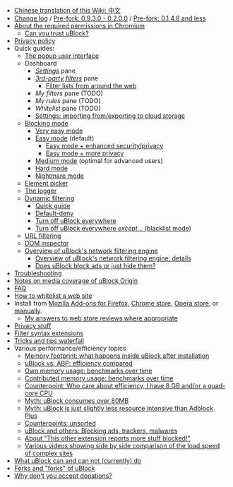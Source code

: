 - [Chinese translation of this Wiki: 中文](https://github.com/fang5566/uBlock/wiki/Home)
- [Change log](https://github.com/gorhill/uBlock/releases) / [Pre-fork: 0.9.3.0 - 0.2.0.0](https://github.com/chrisaljoudi/uBlock/releases) / [Pre-fork: 0.1.4.8 and less](https://github.com/gorhill/uBlock/wiki/Change-log)
- [About the required permissions in Chromium](https://github.com/gorhill/uBlock/wiki/About-the-required-permissions)
    - [Can you trust uBlock?](https://github.com/gorhill/uBlock/wiki/Can-you-trust-uBlock%3F)
- [Privacy policy](https://github.com/gorhill/uBlock/wiki/Privacy-policy)
- Quick guides:
    - [The popup user interface](https://github.com/gorhill/uBlock/wiki/Quick-guide:-popup-user-interface)
    - Dashboard
        - [_Settings_](https://github.com/gorhill/uBlock/wiki/Dashboard:-Settings) pane
        - [_3rd-party filters_](https://github.com/gorhill/uBlock/wiki/Dashboard:-3rd-party-filters) pane
            - [Filter lists from around the web](https://github.com/gorhill/uBlock/wiki/Filter-lists-from-around-the-web)
        - _My filters_ pane (TODO)
        - _My rules_ pane (TODO)
        - _Whitelist_ pane (TODO)
        - [Settings: importing from/exporting to cloud storage](https://github.com/gorhill/uBlock/wiki/Cloud-storage)
    - [Blocking mode](https://github.com/gorhill/uBlock/wiki/Blocking-mode)
        - [Very easy mode](https://github.com/gorhill/uBlock/wiki/Blocking-mode:-very-easy-mode)
        - [Easy mode](https://github.com/gorhill/uBlock/wiki/Blocking-mode:-easy-mode) (default)
            - [Easy mode + enhanced security/privacy](https://github.com/gorhill/uBlock/wiki/Dynamic-filtering:-Benefits-of-blocking-3rd-party-iframe-tags)
            - [Easy mode + more privacy](https://github.com/gorhill/uBlock/wiki/Easy-mode---more-privacy)
        - [Medium mode](https://github.com/gorhill/uBlock/wiki/Blocking-mode:-medium-mode) (optimal for advanced users)
        - [Hard mode](https://github.com/gorhill/uBlock/wiki/Blocking-mode:-hard-mode)
        - [Nightmare mode](https://github.com/gorhill/uBlock/wiki/Blocking-mode:-nightmare-mode)
    - [Element picker](https://github.com/gorhill/uBlock/wiki/Element-picker)
    - [The logger](https://github.com/gorhill/uBlock/wiki/The-logger)
    - [Dynamic filtering](https://github.com/gorhill/uBlock/wiki/Dynamic-filtering)
        - [Quick guide](https://github.com/gorhill/uBlock/wiki/Dynamic-filtering:-quick-guide)
        - [Default-deny](https://github.com/gorhill/uBlock/wiki/Dynamic-filtering:-default-deny)
        - [Turn off uBlock everywhere](https://github.com/gorhill/uBlock/wiki/Dynamic-filtering:-turn-off-uBlock-everywhere)
        - [Turn off uBlock everywhere _except_... (blacklist mode)](https://github.com/gorhill/uBlock/wiki/Dynamic-filtering:-turn-off-uBlock-everywhere-except)
    - [URL filtering](https://github.com/gorhill/uBlock/wiki/Dynamic-URL-filtering)
    - [DOM inspector](https://github.com/gorhill/uBlock/wiki/DOM-inspector)
    - [Overview of uBlock's network filtering engine](https://github.com/gorhill/uBlock/wiki/Overview-of-uBlock's-network-filtering-engine)
        - [Overview of uBlock's network filtering engine: details](https://github.com/gorhill/uBlock/wiki/Overview-of-uBlock's-network-filtering-engine:-details)
        - [Does uBlock block ads or just hide them?](https://github.com/gorhill/uBlock/wiki/Does-uBlock-block-ads-or-just-hide-them%3F)
- [Troubleshooting](https://github.com/gorhill/uBlock/wiki/Troubleshooting)
- [Notes on media coverage of uBlock Origin](https://github.com/gorhill/uBlock/wiki/Notes-on-media-coverage-of-uBlock-Origin)
- [FAQ](https://github.com/gorhill/uBlock/wiki/FAQ)
- [How to whitelist a web site](https://github.com/gorhill/uBlock/wiki/How-to-whitelist-a-web-site)
- Install from [Mozilla Add-ons for Firefox](https://addons.mozilla.org/firefox/addon/ublock-origin/), [Chrome store](https://chrome.google.com/webstore/detail/ublock-origin/cjpalhdlnbpafiamejdnhcphjbkeiagm), [Opera store](https://addons.opera.com/en-gb/extensions/details/ublock/), or [manually](https://github.com/gorhill/uBlock/tree/master/dist#install).
    - [My answers to web store reviews where appropriate](https://github.com/gorhill/uBlock/wiki/My-answers-to-web-store-reviews-where-appropriate)
- [Privacy stuff](https://github.com/gorhill/uBlock/wiki/Privacy-stuff)
- [Filter syntax extensions](https://github.com/gorhill/uBlock/wiki/Filter-syntax-extensions)
- [Tricks and tips waterfall](https://github.com/gorhill/uBlock/wiki/Tips-and-tricks-waterfall)
- Various performance/efficiency topics
    - [Memory footprint: what happens inside uBlock after installation](https://github.com/gorhill/uBlock/wiki/Memory-footprint:-what-happens-inside-uBlock-after-installation)
    - [uBlock vs. ABP: efficiency compared](https://github.com/gorhill/uBlock/wiki/uBlock-vs.-ABP:-efficiency-compared)
    - [Own memory usage: benchmarks over time](https://github.com/gorhill/uBlock/wiki/Own-memory-usage:-benchmarks-over-time)
    - [Contributed memory usage: benchmarks over time](https://github.com/gorhill/uBlock/wiki/Contributed-memory-usage:-benchmarks-over-time)
    - [Counterpoint: Who care about efficiency, I have 8 GB and/or a quad-core CPU](https://github.com/gorhill/uBlock/wiki/Who-cares-about-efficiency,-I-have-8-GB-and%7Cor-a-quad-core-CPU)
    - [Myth: uBlock consumes over 80MB](https://github.com/gorhill/uBlock/wiki/Myth:-uBlock-consumes-over-80MB)
    - [Myth: uBlock is just slightly less resource intensive than Adblock Plus](https://github.com/gorhill/uBlock/wiki/Myth:-uBlock-is-just-slightly-less-resource-intensive-than-Adblock-Plus)
    - [Counterpoints: unsorted](https://github.com/gorhill/uBlock/wiki/Counterarguments)
    - [uBlock and others: Blocking ads, trackers, malwares](https://github.com/gorhill/uBlock/wiki/uBlock-and-others:-Blocking-ads,-trackers,-malwares)
    - [About "This other extension reports more stuff blocked!"](https://github.com/gorhill/uBlock/wiki/About-%22This-other-extension-reports-more-stuff-blocked!%22)
    - [Various videos showing side by side comparison of the load speed of complex sites](https://github.com/gorhill/uBlock/wiki/Various-videos-showing-side-by-side-comparison-of-the-load-speed-of-complex-sites)
- [What uBlock can and can not (currently) do](https://github.com/gorhill/uBlock/wiki/What-uBlock-can-and-can-not-(currently)-do)
- [Forks and "forks" of uBlock](https://github.com/gorhill/uBlock/wiki/Forks-and-%22forks%22-of-uBlock)
- [Why don't you accept donations?](https://github.com/gorhill/uBlock/wiki/Why-don't-you-accept-donations%3F)